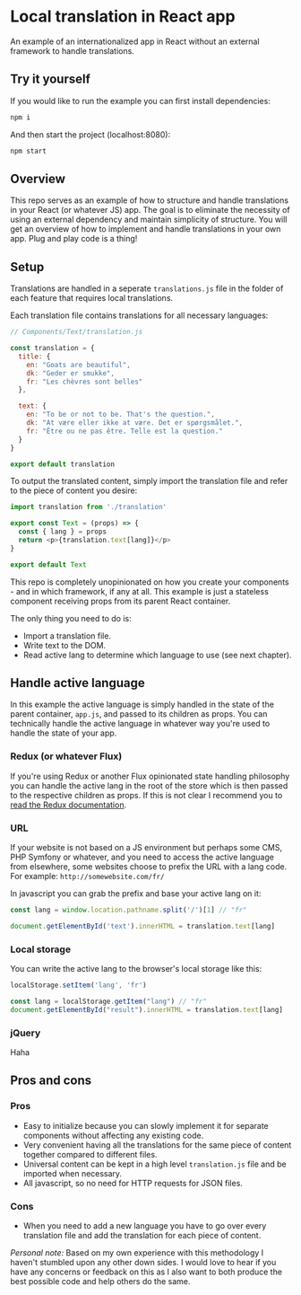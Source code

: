 # Local translation in React app
An example of an internationalized app in React without an external framework to handle translations.


## Try it yourself
If you would like to run the example you can first install dependencies:
```javascript
npm i
```
And then start the project (localhost:8080):
```javascript
npm start
```


## Overview
This repo serves as an example of how to structure and handle translations in your React (or whatever JS) app. The goal is to eliminate the necessity of using an external dependency and maintain simplicity of structure.
You will get an overview of how to implement and handle translations in your own app.
Plug and play code is a thing!

## Setup
Translations are handled in a seperate `translations.js` file in the folder of each feature that requires local translations.

Each translation file contains translations for all necessary languages:
```javascript
// Components/Text/translation.js

const translation = {
  title: {
    en: "Goats are beautiful",
    dk: "Geder er smukke",
    fr: "Les chèvres sont belles"
  },

  text: {
    en: "To be or not to be. That's the question.",
    dk: "At være eller ikke at være. Det er spørgsmålet.",
    fr: "Être ou ne pas être. Telle est la question."
  }
}

export default translation
```

To output the translated content, simply import the translation file and refer to the piece of content you desire:
```javascript
import translation from './translation'

export const Text = (props) => {
  const { lang } = props
  return <p>{translation.text[lang]}</p>
}

export default Text
```
This repo is completely unopinionated on how you create your components - and in which framework, if any at all. This example is just a stateless component receiving props from its parent React container.

The only thing you need to do is:
* Import a translation file.
* Write text to the DOM.
* Read active lang to determine which language to use (see next chapter).


## Handle active language
In this example the active language is simply handled in the state of the parent container, `app.js`, and passed to its children as props.
You can technically handle the active language in whatever way you're used to handle the state of your app.

### Redux (or whatever Flux)
If you're using Redux or another Flux opinionated state handling philosophy you can handle the active lang in the root of the store which is then passed to the respective children as props. If this is not clear I recommend you to [read the Redux documentation](http://redux.js.org/ "Redux documentation").

### URL
If your website is not based on a JS environment but perhaps some CMS, PHP Symfony or whatever, and you need to access the active language from elsewhere, some websites choose to prefix the URL with a lang code.
For example: `http://somewebsite.com/fr/`

In javascript you can grab the prefix and base your active lang on it:
```javascript
const lang = window.location.pathname.split('/')[1] // "fr"

document.getElementById('text').innerHTML = translation.text[lang]
```

### Local storage
You can write the active lang to the browser's local storage like this:
```javascript
localStorage.setItem('lang', 'fr')

const lang = localStorage.getItem("lang") // "fr"
document.getElementById("result").innerHTML = translation.text[lang]
```

### jQuery
Haha


## Pros and cons
### Pros
* Easy to initialize because you can slowly implement it for separate components without affecting any existing code.
* Very convenient having all the translations for the same piece of content together compared to different files.
* Universal content can be kept in a high level `translation.js` file and be imported when necessary.
* All javascript, so no need for HTTP requests for JSON files.

### Cons
* When you need to add a new language you have to go over every translation file and add the translation for each piece of content.

_Personal note:_ Based on my own experience with this methodology I haven't stumbled upon any other down sides. I would love to hear if you have any concerns or feedback on this as I also want to both produce the best possible code and help others do the same.
